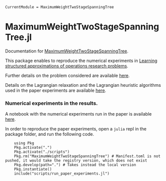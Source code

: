 ```@meta
CurrentModule = MaximumWeightTwoStageSpanningTree
```

# MaximumWeightTwoStageSpanningTree.jl

Documentation for [MaximumWeightTwoStageSpanningTree](https://github.com/axelparmentier/MaximumWeightTwoStageSpanningTree.jl).

This package enables to reproduce the numerical experiments in [Learning structured approximations of operations research problems](https://hal.science/hal-03281894).

Further details on the problem considered are available [here](problem.md).

Details on the Lagrangian relaxation and the Lagrangian heuristic algorithms used in the paper experiments are available [here](optimization.html).

### Numerical experiments in the results.

A notebook with the numerical experiments run in the paper is available [here](run_paper_experiments.html).

In order to reproduce the paper experiments, open a `julia` repl in the package folder, and run the following code.

```
    using Pkg
    Pkg.activate(".")
    Pkg.activate("./scripts")
    Pkg.rm("MaximumWeightTwoStageSpanningTree") # Manifest.toml is not pushed, it would take the registry version, which does not exist
    Pkg.develop(path=".") # Takes instead the local version
    Pkg.instantiate()
    include("scripts/run_paper_experiments.jl")
```
